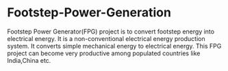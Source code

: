 # Footstep-Power-Generation

Footstep Power Generator(FPG) project is to convert footstep energy into electrical energy.
It is a non-conventional electrical energy production system.
It converts simple mechanical energy to electrical energy.
This FPG project can become very productive among populated countries like India,China etc.
